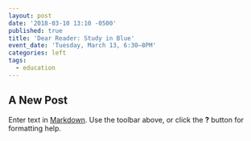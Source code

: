 ```yaml
---
layout: post
date: '2018-03-10 13:10 -0500'
published: true
title: 'Dear Reader: Study in Blue'
event_date: 'Tuesday, March 13, 6:30–8PM'
categories: left
tags:
  - education
---
```

## A New Post

Enter text in [Markdown](http://daringfireball.net/projects/markdown/). Use the toolbar above, or click the **?** button for formatting help.
